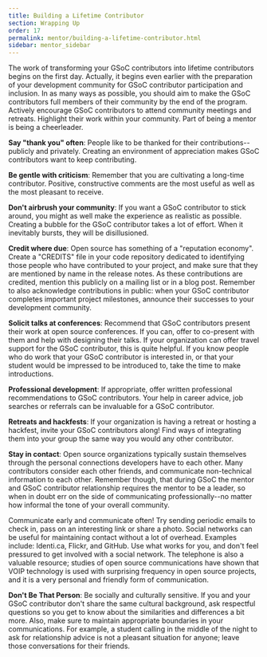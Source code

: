 ```yaml
---
title: Building a Lifetime Contributor
section: Wrapping Up
order: 17
permalink: mentor/building-a-lifetime-contributor.html
sidebar: mentor_sidebar
---
```


The work of transforming your GSoC contributors into lifetime contributors begins on the first day. Actually, it begins even earlier with the preparation of your development community for GSoC contributor participation and inclusion. In as many ways as possible, you should aim to make the GSoC contributors full members of their community by the end of the program. Actively encourage GSoC contributors to attend community meetings and retreats. Highlight their work within your community. Part of being a mentor is being a cheerleader.

**Say "thank you" often**: People like to be thanked for their contributions--publicly and privately. Creating an environment of appreciation makes GSoC contributors want to keep contributing.

**Be gentle with criticism**: Remember that you are cultivating a long-time contributor.  Positive, constructive comments are the most useful as well as the most pleasant to receive.

**Don't airbrush your community**: If you want a GSoC contributor to stick around, you might as well make the experience as realistic as possible. Creating a bubble for the GSoC contributor takes a lot of effort. When it inevitably bursts, they will be disillusioned.

**Credit where due**: Open source has something of a "reputation economy". Create a "CREDITS" file in your code repository dedicated to identifying those people who have contributed to your project, and make sure that they are mentioned by name in the release notes. As these contributions are credited, mention this publicly on a mailing list or in a blog post. Remember to also acknowledge contributions in public: when your GSoC contributor completes important project milestones, announce their successes to your development community.

**Solicit talks at conferences**: Recommend that GSoC contributors present their work at open source conferences. If you can, offer to co-present with them and help with designing their talks. If your organization can offer travel support for the GSoC contributor, this is quite helpful.  If you know people who do work that your GSoC contributor is interested in, or that your student would be impressed to be introduced to, take the time to make introductions.

**Professional development**: If appropriate, offer written professional recommendations to GSoC contributors. Your help in career advice, job searches or referrals can be invaluable for a GSoC contributor.

**Retreats and hackfests**: If your organization is having a retreat or hosting a hackfest, invite your GSoC contributors along! Find ways of integrating them into your group the same way you would any other contributor.

**Stay in contact**: Open source organizations typically sustain themselves through the personal connections developers have to each other. Many contributors consider each other friends, and communicate non-technical information to each other. Remember though, that during GSoC the mentor and GSoC contributor relationship requires the mentor to be a leader, so when in doubt err on the side of communicating professionally--no matter how informal the tone of your overall community.

Communicate early and communicate often! Try sending periodic emails to check in, pass on an interesting link or share a photo. Social networks can be useful for maintaining contact without a lot of overhead. Examples include: Identi.ca, Flickr, and GitHub. Use what works for you, and don't feel pressured to get involved with a social network.  The telephone is also a valuable resource; studies of open source communications have shown that VOIP technology is used with surprising frequency in open source projects, and it is a very personal and friendly form of communication.

**Don't Be That Person**: Be socially and culturally sensitive. If you and your GSoC contributor don't share the same cultural background, ask respectful questions so you get to know about the similarities and differences a bit more. Also, make sure to maintain appropriate boundaries in your communications. For example, a student calling in the middle of the night to ask for relationship advice is not a pleasant situation for anyone; leave those conversations for their friends.
